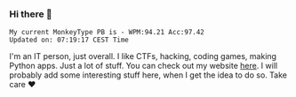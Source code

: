 ### Hi there 👋
<!-- PB START -->
```
My current MonkeyType PB is - WPM:94.21 Acc:97.42
Updated on: 07:19:17 CEST Time
```
<!-- PB END -->
I'm an IT person, just overall. I like CTFs, hacking, coding games, making Python apps. Just a lot of stuff.
You can check out my website [here](https://skill3472.github.io/).
I will probably add some interesting stuff here, when I get the idea to do so. Take care ❤️
